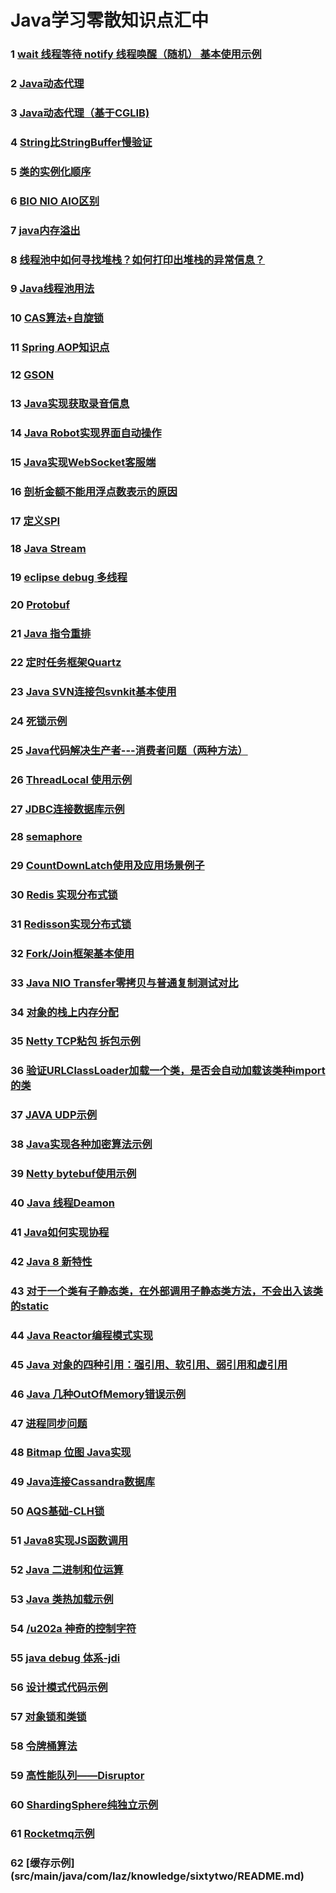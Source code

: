 # Java学习零散知识点汇中

### 1 [wait 线程等待 notify 线程唤醒（随机） 基本使用示例](src/main/java/com/laz/knowledge/one/README.md)
### 2 [Java动态代理](src/main/java/com/laz/knowledge/two/README.md)
###	3 [Java动态代理（基于CGLIB)](src/main/java/com/laz/knowledge/three/README.md)
### 4 [String比StringBuffer慢验证 ](src/main/java/com/laz/knowledge/four/README.md)
### 5 [类的实例化顺序](src/main/java/com/laz/knowledge/five/README.md)
### 6 [BIO NIO AIO区别](src/main/java/com/laz/knowledge/six/README.md)
### 7 [java内存溢出](src/main/java/com/laz/knowledge/seven/README.md)
### 8 [线程池中如何寻找堆栈？如何打印出堆栈的异常信息？](src/main/java/com/laz/knowledge/eight/README.md)
### 9 [Java线程池用法](src/main/java/com/laz/knowledge/nine/README.md)
### 10 [CAS算法+自旋锁](src/main/java/com/laz/knowledge/ten/README.md)
### 11 [Spring AOP知识点](src/main/java/com/laz/knowledge/eleven/README.md)
### 12 [GSON](src/main/java/com/laz/knowledge/twelve/README.md)
### 13 [Java实现获取录音信息](src/main/java/com/laz/knowledge/thirteen/README.md)
### 14 [Java Robot实现界面自动操作](src/main/java/com/laz/knowledge/fourteen/README.md)
### 15 [Java实现WebSocket客服端](src/main/java/com/laz/knowledge/fifteen/README.md)
### 16 [剖析金额不能用浮点数表示的原因](src/main/java/com/laz/knowledge/sixteen/README.md)
### 17 [定义SPI](src/main/java/com/laz/knowledge/seventeen/README.md)
### 18 [Java Stream](src/main/java/com/laz/knowledge/eighteen/README.md)
### 19 [eclipse debug 多线程](src/main/java/com/laz/knowledge/nineteen/README.md)
### 20 [Protobuf](src/main/java/com/laz/knowledge/twenty/README.md)
### 21 [Java 指令重排](src/main/java/com/laz/knowledge/twentyone/README.md)
### 22 [定时任务框架Quartz](src/main/java/com/laz/knowledge/twentytwo/README.md)
### 23 [Java SVN连接包svnkit基本使用](src/main/java/com/laz/knowledge/twentythree/README.md)
### 24 [死锁示例](src/main/java/com/laz/knowledge/twentyfour/README.md)
### 25 [Java代码解决生产者---消费者问题（两种方法）](src/main/java/com/laz/knowledge/twentyfive/README.md)
### 26 [ThreadLocal 使用示例](src/main/java/com/laz/knowledge/twentysix/README.md)
### 27 [JDBC连接数据库示例](src/main/java/com/laz/knowledge/twentyseven/README.md)
### 28 [semaphore](src/main/java/com/laz/knowledge/twentyeight/README.md)
### 29 [CountDownLatch使用及应用场景例子](src/main/java/com/laz/knowledge/twentynine/README.md)
### 30 [Redis 实现分布式锁](src/main/java/com/laz/knowledge/thirty/README.md)
### 31 [Redisson实现分布式锁](src/main/java/com/laz/knowledge/thirtyone/README.md)
### 32 [Fork/Join框架基本使用](src/main/java/com/laz/knowledge/thirtytwo/README.md)
### 33 [Java NIO Transfer零拷贝与普通复制测试对比](src/main/java/com/laz/knowledge/thirtythree/README.md)
### 34 [对象的栈上内存分配](src/main/java/com/laz/knowledge/thirtyfour/README.md)
### 35 [Netty TCP粘包 拆包示例](src/main/java/com/laz/knowledge/thirtyfive/README.md)
### 36 [验证URLClassLoader加载一个类，是否会自动加载该类种import的类](src/main/java/com/laz/knowledge/thirtysix/README.md)
### 37 [JAVA UDP示例](src/main/java/com/laz/knowledge/thirtyseven/README.md)
### 38 [Java实现各种加密算法示例](src/main/java/com/laz/knowledge/thirtyeight/README.md)
### 39 [Netty bytebuf使用示例](src/main/java/com/laz/knowledge/thirtynine/README.md)
### 40 [Java 线程Deamon](src/main/java/com/laz/knowledge/forty/README.md)
### 41 [Java如何实现协程](src/main/java/com/laz/knowledge/fortyone/README.md)
### 42 [Java 8 新特性](src/main/java/com/laz/knowledge/fortytwo/README.md)
### 43 [对于一个类有子静态类，在外部调用子静态类方法，不会出入该类的static](src/main/java/com/laz/knowledge/fortythree/README.md)
### 44 [Java Reactor编程模式实现](src/main/java/com/laz/knowledge/fortyfour/README.md)
### 45 [Java 对象的四种引用：强引用、软引用、弱引用和虚引用](src/main/java/com/laz/knowledge/fortyfive/README.md)
### 46 [Java 几种OutOfMemory错误示例](src/main/java/com/laz/knowledge/fortysix/README.md)
### 47 [进程同步问题](src/main/java/com/laz/knowledge/fortyseven/README.md)
### 48 [Bitmap 位图 Java实现](src/main/java/com/laz/knowledge/fortyeight/README.md)
### 49 [Java连接Cassandra数据库](src/main/java/com/laz/knowledge/fortynine/README.md)
### 50 [AQS基础-CLH锁](src/main/java/com/laz/knowledge/fifty/README.md)
### 51 [Java8实现JS函数调用](src/main/java/com/laz/knowledge/fiftyone/README.md)
### 52 [Java 二进制和位运算](src/main/java/com/laz/knowledge/fiftytwo/README.md)
### 53 [Java 类热加载示例](src/main/java/com/laz/knowledge/fiftythree/README.md)
### 54 [/u202a 神奇的控制字符](src/main/java/com/laz/knowledge/fiftyfour/README.md)
### 55 [java debug 体系-jdi ](src/main/java/com/laz/knowledge/fiftyfive/README.md)
### 56 [设计模式代码示例](src/main/java/com/laz/knowledge/fiftysix/README.md)
### 57 [对象锁和类锁](src/main/java/com/laz/knowledge/fiftyseven/README.md)
### 58 [令牌桶算法](src/main/java/com/laz/knowledge/fiftyeight/README.md) 
### 59 [高性能队列——Disruptor](src/main/java/com/laz/knowledge/fiftynine/README.md) 
### 60 [ShardingSphere纯独立示例](src/main/java/com/laz/knowledge/sixty/README.md)
### 61 [Rocketmq示例](src/main/java/com/laz/knowledge/sixtyone/README.md)
### 62 [缓存示例] (src/main/java/com/laz/knowledge/sixtytwo/README.md)
